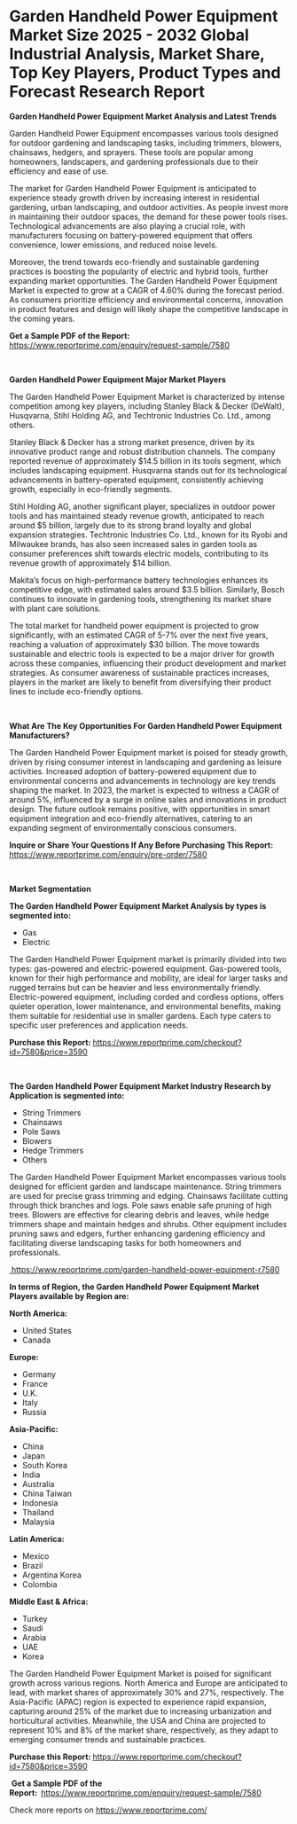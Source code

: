 <p><h1>Garden Handheld Power Equipment Market Size 2025 - 2032 Global Industrial Analysis, Market Share, Top Key Players, Product Types and Forecast Research Report</h1></p><p><strong>Garden Handheld Power Equipment Market Analysis and Latest Trends</strong></p>
<p><p>Garden Handheld Power Equipment encompasses various tools designed for outdoor gardening and landscaping tasks, including trimmers, blowers, chainsaws, hedgers, and sprayers. These tools are popular among homeowners, landscapers, and gardening professionals due to their efficiency and ease of use.</p><p>The market for Garden Handheld Power Equipment is anticipated to experience steady growth driven by increasing interest in residential gardening, urban landscaping, and outdoor activities. As people invest more in maintaining their outdoor spaces, the demand for these power tools rises. Technological advancements are also playing a crucial role, with manufacturers focusing on battery-powered equipment that offers convenience, lower emissions, and reduced noise levels. </p><p>Moreover, the trend towards eco-friendly and sustainable gardening practices is boosting the popularity of electric and hybrid tools, further expanding market opportunities. The Garden Handheld Power Equipment Market is expected to grow at a CAGR of 4.60% during the forecast period. As consumers prioritize efficiency and environmental concerns, innovation in product features and design will likely shape the competitive landscape in the coming years.</p></p>
<p><strong>Get a Sample PDF of the Report:&nbsp;</strong> <a href="https://www.reportprime.com/enquiry/request-sample/7580?utm_campaign=2778&utm_medium=2&utm_source=Github&utm_content=ia&utm_term=19032025&utm_id=garden-handheld-power-equipment">https://www.reportprime.com/enquiry/request-sample/7580</a></p>
<p>&nbsp;</p>
<p><strong>Garden Handheld Power Equipment Major Market Players</strong></p>
<p><p>The Garden Handheld Power Equipment Market is characterized by intense competition among key players, including Stanley Black & Decker (DeWalt), Husqvarna, Stihl Holding AG, and Techtronic Industries Co. Ltd., among others. </p><p>Stanley Black & Decker has a strong market presence, driven by its innovative product range and robust distribution channels. The company reported revenue of approximately $14.5 billion in its tools segment, which includes landscaping equipment. Husqvarna stands out for its technological advancements in battery-operated equipment, consistently achieving growth, especially in eco-friendly segments. </p><p>Stihl Holding AG, another significant player, specializes in outdoor power tools and has maintained steady revenue growth, anticipated to reach around $5 billion, largely due to its strong brand loyalty and global expansion strategies. Techtronic Industries Co. Ltd., known for its Ryobi and Milwaukee brands, has also seen increased sales in garden tools as consumer preferences shift towards electric models, contributing to its revenue growth of approximately $14 billion.</p><p>Makita’s focus on high-performance battery technologies enhances its competitive edge, with estimated sales around $3.5 billion. Similarly, Bosch continues to innovate in gardening tools, strengthening its market share with plant care solutions.</p><p>The total market for handheld power equipment is projected to grow significantly, with an estimated CAGR of 5-7% over the next five years, reaching a valuation of approximately $30 billion. The move towards sustainable and electric tools is expected to be a major driver for growth across these companies, influencing their product development and market strategies. As consumer awareness of sustainable practices increases, players in the market are likely to benefit from diversifying their product lines to include eco-friendly options.</p></p>
<p>&nbsp;</p>
<p><strong>What Are The Key Opportunities For Garden Handheld Power Equipment Manufacturers?</strong></p>
<p><p>The Garden Handheld Power Equipment market is poised for steady growth, driven by rising consumer interest in landscaping and gardening as leisure activities. Increased adoption of battery-powered equipment due to environmental concerns and advancements in technology are key trends shaping the market. In 2023, the market is expected to witness a CAGR of around 5%, influenced by a surge in online sales and innovations in product design. The future outlook remains positive, with opportunities in smart equipment integration and eco-friendly alternatives, catering to an expanding segment of environmentally conscious consumers.</p></p>
<p><strong>Inquire or Share Your Questions If Any Before Purchasing This Report:</strong> <a href="https://www.reportprime.com/enquiry/pre-order/7580?utm_campaign=2778&utm_medium=2&utm_source=Github&utm_content=ia&utm_term=19032025&utm_id=garden-handheld-power-equipment">https://www.reportprime.com/enquiry/pre-order/7580</a></p>
<p>&nbsp;</p>
<p><strong>Market Segmentation</strong></p>
<p><strong>The Garden Handheld Power Equipment Market Analysis by types is segmented into:</strong></p>
<p><ul><li>Gas</li><li>Electric</li></ul></p>
<p><p>The Garden Handheld Power Equipment market is primarily divided into two types: gas-powered and electric-powered equipment. Gas-powered tools, known for their high performance and mobility, are ideal for larger tasks and rugged terrains but can be heavier and less environmentally friendly. Electric-powered equipment, including corded and cordless options, offers quieter operation, lower maintenance, and environmental benefits, making them suitable for residential use in smaller gardens. Each type caters to specific user preferences and application needs.</p></p>
<p><strong>Purchase this Report:&nbsp;</strong><a href="https://www.reportprime.com/checkout?id=7580&price=3590&utm_campaign=2778&utm_medium=2&utm_source=Github&utm_content=ia&utm_term=19032025&utm_id=garden-handheld-power-equipment">https://www.reportprime.com/checkout?id=7580&price=3590</a></p>
<p>&nbsp;</p>
<p><strong>The Garden Handheld Power Equipment Market Industry Research by Application is segmented into:</strong></p>
<p><ul><li>String Trimmers</li><li>Chainsaws</li><li>Pole Saws</li><li>Blowers</li><li>Hedge Trimmers</li><li>Others</li></ul></p>
<p><p>The Garden Handheld Power Equipment Market encompasses various tools designed for efficient garden and landscape maintenance. String trimmers are used for precise grass trimming and edging. Chainsaws facilitate cutting through thick branches and logs. Pole saws enable safe pruning of high trees. Blowers are effective for clearing debris and leaves, while hedge trimmers shape and maintain hedges and shrubs. Other equipment includes pruning saws and edgers, further enhancing gardening efficiency and facilitating diverse landscaping tasks for both homeowners and professionals.</p></p>
<p><a href="https://www.reportprime.com/garden-handheld-power-equipment-r7580?utm_campaign=2778&utm_medium=2&utm_source=Github&utm_content=ia&utm_term=19032025&utm_id=garden-handheld-power-equipment">&nbsp;https://www.reportprime.com/garden-handheld-power-equipment-r7580</a></p>
<p><strong>In terms of Region, the Garden Handheld Power Equipment Market Players available by Region are:</strong></p>
<p>
    <p> <strong> North America: </strong>
        <ul>
            <li>United States</li>
            <li>Canada</li>
        </ul>
        </p> 
    <p> <strong> Europe: </strong>
        <ul>
            <li>Germany</li>
            <li>France</li>
            <li>U.K.</li>
            <li>Italy</li>
            <li>Russia</li>
        </ul>
        </p> 
    <p> <strong> Asia-Pacific: </strong>
        <ul>
            <li>China</li>
            <li>Japan</li>
            <li>South Korea</li>
            <li>India</li>
            <li>Australia</li>
            <li>China Taiwan</li>
            <li>Indonesia</li>
            <li>Thailand</li>
            <li>Malaysia</li>
        </ul>
        </p> 
    <p> <strong> Latin America: </strong>
        <ul>
            <li>Mexico</li>
            <li>Brazil</li>
            <li>Argentina Korea</li>
            <li>Colombia</li>
        </ul>
        </p> 
    <p> <strong> Middle East & Africa: </strong>
        <ul>
            <li>Turkey</li>
            <li>Saudi</li>
            <li>Arabia</li>
            <li>UAE</li>
            <li>Korea</li>
        </ul>
    </p>
    </p>
<p><p>The Garden Handheld Power Equipment Market is poised for significant growth across various regions. North America and Europe are anticipated to lead, with market shares of approximately 30% and 27%, respectively. The Asia-Pacific (APAC) region is expected to experience rapid expansion, capturing around 25% of the market due to increasing urbanization and horticultural activities. Meanwhile, the USA and China are projected to represent 10% and 8% of the market share, respectively, as they adapt to emerging consumer trends and sustainable practices.</p></p>
<p><strong>Purchase this Report: </strong><a href="https://www.reportprime.com/checkout?id=7580&price=3590&utm_campaign=2778&utm_medium=2&utm_source=Github&utm_content=ia&utm_term=19032025&utm_id=garden-handheld-power-equipment">https://www.reportprime.com/checkout?id=7580&price=3590</a></p>
<p>&nbsp;<strong>Get a Sample PDF of the Report:&nbsp;&nbsp;</strong><a href="https://www.reportprime.com/enquiry/request-sample/7580?utm_campaign=2778&utm_medium=2&utm_source=Github&utm_content=ia&utm_term=19032025&utm_id=garden-handheld-power-equipment">https://www.reportprime.com/enquiry/request-sample/7580</a></p>
<p><strong></strong></p>
<p>Check more reports on <a href="https://www.reportprime.com/?utm_campaign=2778&utm_medium=2&utm_source=Github&utm_content=ia&utm_term=19032025&utm_id=garden-handheld-power-equipment">https://www.reportprime.com/</a></p>